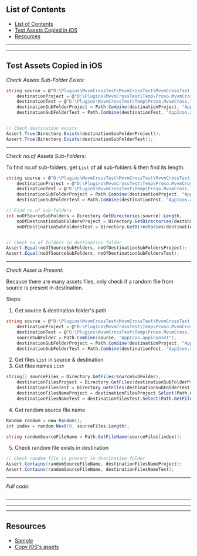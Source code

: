 ## List of Contents
- [List of Contents](#list-of-contents)
- [Test Assets Copied in iOS](#test-assets-copied-in-ios)
- [Resources](#resources)


___
___


## Test Assets Copied in iOS

*Check Assets Sub-Folder Exists*:

```cs
string source = @"D:\Plugins\MvvmCrossTest\MvvmCrossTest\MvvmCrossTest.iOS\Assets.xcassets",
    destinationProject = @"D:\Plugins\MvvmCrossTest\Temp\Proso.MvvmCross.iOS\Assets.xcassets",
    destinationTest = @"D:\Plugins\MvvmCrossTest\Temp\Proso.MvvmCross.Test.iOS\Assets.xcassets",
    destinationSubFolderProject = Path.Combine(destinationProject, "AppIcon.appiconset"),
    destinationSubFolderTest = Path.Combine(destinationTest, "AppIcon.appiconset");


// Check destination exists
Assert.True(Directory.Exists(destinationSubFolderProject));
Assert.True(Directory.Exists(destinationSubFolderTest));    
```

___

*Check no.of Assets Sub-Folders*:

To find no.of sub-folders, get `List` of all sub-folders & then find its length.

```cs
string source = @"D:\Plugins\MvvmCrossTest\MvvmCrossTest\MvvmCrossTest.iOS\Assets.xcassets",
    destinationProject = @"D:\Plugins\MvvmCrossTest\Temp\Proso.MvvmCross.iOS\Assets.xcassets",
    destinationTest = @"D:\Plugins\MvvmCrossTest\Temp\Proso.MvvmCross.Test.iOS\Assets.xcassets",
    destinationSubFolderProject = Path.Combine(destinationProject, "AppIcon.appiconset"),
    destinationSubFolderTest = Path.Combine(destinationTest, "AppIcon.appiconset");

// Find no.of sub-folders
int noOfSourceSubFolders = Directory.GetDirectories(source).Length,
    noOfDestinationSubFoldersProject = Directory.GetDirectories(destinationProject).Length,
    noOfDestinationSubFoldersTest = Directory.GetDirectories(destinationTest).Length;


// Check no.of folders in destination folder
Assert.Equal(noOfSourceSubFolders, noOfDestinationSubFoldersProject);
Assert.Equal(noOfSourceSubFolders, noOfDestinationSubFoldersTest);
```

___

*Check Asset is Present*:

Because there are many assets files, only check if a random file from source is present in destination.

Steps:

1. Get source & destination folder's path

```cs
string source = @"D:\Plugins\MvvmCrossTest\MvvmCrossTest\MvvmCrossTest.iOS\Assets.xcassets",
    destinationProject = @"D:\Plugins\MvvmCrossTest\Temp\Proso.MvvmCross.iOS\Assets.xcassets",
    destinationTest = @"D:\Plugins\MvvmCrossTest\Temp\Proso.MvvmCross.Test.iOS\Assets.xcassets",
    sourceSubFolder = Path.Combine(source, "AppIcon.appiconset"),
    destinationSubFolderProject = Path.Combine(destinationProject, "AppIcon.appiconset"),
    destinationSubFolderTest = Path.Combine(destinationTest, "AppIcon.appiconset");
```

2. Get files `List` in source & destination
3. Get files names `List`

```cs
string[] sourceFiles = Directory.GetFiles(sourceSubFolder),
    destinationFilesProject = Directory.GetFiles(destinationSubFolderProject),
    destinationFilesTest = Directory.GetFiles(destinationSubFolderTest),
    destinationFilesNameProject = destinationFilesProject.Select(Path.GetFileName).ToArray()!,
    destinationFilesNameTest = destinationFilesTest.Select(Path.GetFileName).ToArray()!;
```

4. Get random source file name

```cs
Random random = new Random();
int index = random.Next(0, sourceFiles.Length);

string randomSourceFileName = Path.GetFileName(sourceFiles[index]);
```

5. Check random file exists in destination

```cs
// Check random file is present in destination folder
Assert.Contains(randomSourceFileName, destinationFilesNameProject);
Assert.Contains(randomSourceFileName, destinationFilesNameTest);
```

___

*Full code*:

```cs --region "Test Assets files Present" --source-file .\..\..\..\..\MvvmCross.Template.Test\FixPlatformSpecificIssues\FixMiscShould.cs --project .\..\..\..\..\MvvmCross.Template.Test\MvvmCross.Template.Test.csproj
```



___
___
___



## Resources

* [Sample][1]
* [Copy iOS's assets][2]
















[1]: https://dev.azure.com/prosocode/VS/_git/MvxTemplate?path=%2FMvvmCross.Template.Test%2FFixPlatformSpecificIssues%2FFixMiscShould.cs&version=GBdev "Test copying iOS's assets - Azure DevOps"
[2]: ./../../Code/3.%20Fix%20Project-Specific%20Issues/4.%20Fix%20Misc.md "Copy iOS's assets"